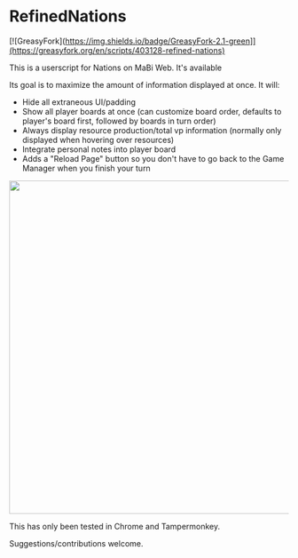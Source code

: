 # RefinedNations

[![GreasyFork](https://img.shields.io/badge/GreasyFork-2.1-green]](https://greasyfork.org/en/scripts/403128-refined-nations)

This is a userscript for Nations on MaBi Web.  It's available 

Its goal is to maximize the amount of information displayed at once.  It will:

* Hide all extraneous UI/padding
* Show all player boards at once (can customize board order, defaults to player's board first, followed by boards in turn order)
* Always display resource production/total vp information (normally only displayed when hovering over resources)
* Integrate personal notes into player board
* Adds a "Reload Page" button so you don't have to go back to the Game Manager when you finish your turn

<img src="nations.png" width="600" />

This has only been tested in Chrome and Tampermonkey.

Suggestions/contributions welcome.
